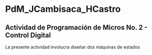 # PdM_JCambisaca_HCastro
## Actividad de Programación de Micros No. 2 - Control Digital

La presente actividad involucra diseñar dos máquinas de estados 



